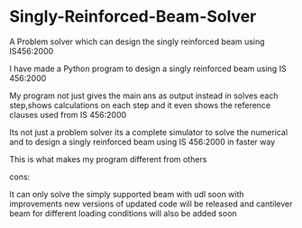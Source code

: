 # Singly-Reinforced-Beam-Solver
A Problem solver which can design the singly reinforced beam using IS456:2000

I have made a Python program to design a singly reinforced beam using IS 456:2000

My program not just gives the main ans as output instead in solves each step,shows calculations on each step and it even shows the reference clauses  used from IS 456:2000

Its not just a problem solver its a complete simulator to solve the numerical and to design a singly reinforced beam using IS 456:2000 in faster way

This is what makes my program different from others

cons:

It can only solve the simply supported beam with udl soon with improvements new versions of updated code will be released and cantilever beam for different loading conditions will also be added soon

